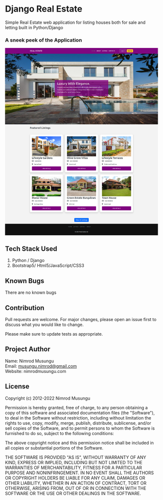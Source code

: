 # Django Real Estate

Simple Real Estate web application for listing houses both for sale and letting built in Python/Django

### A sneek peek of the Application

![DivergeAI]("/../screenshot.png)

## Tech Stack Used

1. Python / Django
2. Bootstrap5/ Html5/JavaScript/CSS3

## Known Bugs

There are no known bugs

## Contribution

Pull requests are welcome. For major changes, please open an issue first to discuss what you would like to change.

Please make sure to update tests as appropriate.

## Project Author

Name: Nimrod Musungu <br>
Email: musungu.nimrod@gmail.com<br>
Website: nimrodmusungu.com

## License

Copyright (c) 2012-2022 Nimrod Musungu

Permission is hereby granted, free of charge, to any person obtaining
a copy of this software and associated documentation files (the
"Software"), to deal in the Software without restriction, including
without limitation the rights to use, copy, modify, merge, publish,
distribute, sublicense, and/or sell copies of the Software, and to
permit persons to whom the Software is furnished to do so, subject to
the following conditions:

The above copyright notice and this permission notice shall be
included in all copies or substantial portions of the Software.

THE SOFTWARE IS PROVIDED "AS IS", WITHOUT WARRANTY OF ANY KIND,
EXPRESS OR IMPLIED, INCLUDING BUT NOT LIMITED TO THE WARRANTIES OF
MERCHANTABILITY, FITNESS FOR A PARTICULAR PURPOSE AND
NONINFRINGEMENT. IN NO EVENT SHALL THE AUTHORS OR COPYRIGHT HOLDERS BE
LIABLE FOR ANY CLAIM, DAMAGES OR OTHER LIABILITY, WHETHER IN AN ACTION
OF CONTRACT, TORT OR OTHERWISE, ARISING FROM, OUT OF OR IN CONNECTION
WITH THE SOFTWARE OR THE USE OR OTHER DEALINGS IN THE SOFTWARE.

